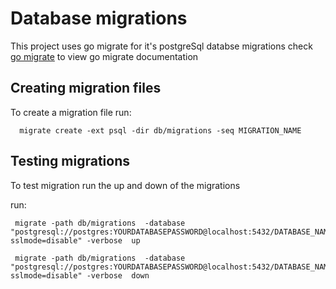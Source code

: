 # Database migrations

This project uses go migrate for it's postgreSql databse migrations
check [go migrate](https://github.com/golang-migrate/migrate) to view go migrate documentation

## Creating migration files

To create a migration file run:

```
  migrate create -ext psql -dir db/migrations -seq MIGRATION_NAME
```

## Testing migrations
To test migration run the up and down of the migrations

run:
```
 migrate -path db/migrations  -database "postgresql://postgres:YOURDATABASEPASSWORD@localhost:5432/DATABASE_NAME?sslmode=disable" -verbose  up 
```
```
 migrate -path db/migrations  -database "postgresql://postgres:YOURDATABASEPASSWORD@localhost:5432/DATABASE_NAME?sslmode=disable" -verbose  down 
```